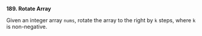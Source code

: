 **189. Rotate Array**

Given an integer array `nums`, rotate the array to the right by `k` steps, where `k` is non-negative.